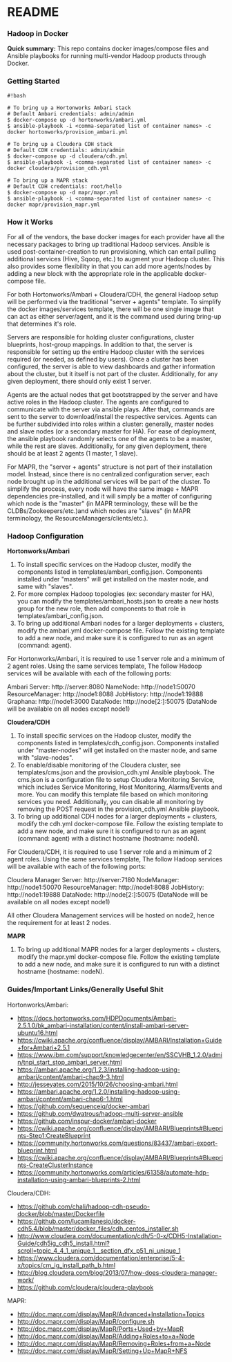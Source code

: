 # README #

### Hadoop in Docker ###

**Quick summary:** This repo contains docker images/compose files and Ansible playbooks for running multi-vendor Hadoop products through Docker.

### Getting Started ###

```
#!bash

# To bring up a Hortonworks Ambari stack
# Default Ambari credentials: admin/admin
$ docker-compose up -d hortonworks/ambari.yml
$ ansible-playbook -i <comma-separated list of container names> -c docker hortonworks/provision_ambari.yml

# To bring up a Cloudera CDH stack
# Default CDH credentials: admin/admin
$ docker-compose up -d cloudera/cdh.yml
$ ansible-playbook -i <comma-separated list of container names> -c docker cloudera/provision_cdh.yml

# To bring up a MAPR stack
# Default CDH credentials: root/hello
$ docker-compose up -d mapr/mapr.yml
$ ansible-playbook -i <comma-separated list of container names> -c docker mapr/provision_mapr.yml
```

### How it Works ###

For all of the vendors, the base docker images for each provider have all the necessary packages to bring up traditional Hadoop services. Ansible is used post-container-creation to run provisioning, which can entail pulling additional services (Hive, Sqoop, etc.) to augment your Hadoop cluster. This also provides some flexibility in that you can add more agents/nodes by adding a new block with the appropriate role in the applicable docker-compose file.

For both Hortonworks/Ambari + Cloudera/CDH, the general Hadoop setup will be performed via the traditional "server + agents" template. To simplify the docker images/services template, there will be one single image that can act as either server/agent, and it is the command used during bring-up that determines it's role.

Servers are responsible for holding cluster configurations, cluster blueprints, host-group mappings. In addition to that, the server is responsible for setting up the entire Hadoop cluster with the services required (or needed, as defined by users). Once a cluster has been configured, the server is able to view dashboards and gather information about the cluster, but it itself is not part of the cluster. Additionally, for any given deployment, there should only exist 1 server.

Agents are the actual nodes that get bootstrapped by the server and have active roles in the Hadoop cluster. The agents are configured to communicate with the server via ansible plays. After that, commands are sent to the server to download/install the respective services. Agents can be further subdivided into roles within a cluster: generally, master nodes and slave nodes (or a secondary master for HA). For ease of deployment, the ansible playbook randomly selects one of the agents to be a master, while the rest are slaves. Additionally, for any given deployment, there should be at least 2 agents (1 master, 1 slave).

For MAPR, the "server + agents" structure is not part of their installation model. Instead, since there is no centralized configuration server, each node brought up in the additional services will be part of the cluster. To simplify the process, every node will have the same image + MAPR dependencies pre-installed, and it will simply be a matter of configuring which node is the "master" (in MAPR terminology, these will be the CLDBs/Zookeepers/etc.)and which nodes are "slaves" (in MAPR terminology, the ResourceManagers/clients/etc.). 

### Hadoop Configuration ###

**Hortonworks/Ambari**
1) To install specific services on the Hadoop cluster, modify the components listed in templates/ambari_config.json. Components installed under "masters" will get installed on the master node, and same with "slaves".
2) For more complex Hadoop topologies (ex: secondary master for HA), you can modify the templates/ambari_hosts.json to create a new hosts group for the new role, then add components to that role in templates/ambari_config.json.
3) To bring up additional Ambari nodes for a larger deployments + clusters, modify the ambari.yml docker-compose file. Follow the existing template to add a new node, and make sure it is configured to run as an agent (command: agent).

For Hortonworks/Ambari, it is required to use 1 server role and a minimum of 2 agent roles. Using the same services template, The follow Hadoop services will be available with each of the following ports:

Ambari Server: http://server:8080
NameNode: http://node1:50070
ResourceManager: http://node1:8088
JobHistory: http://node1:19888
Graphana: http://node1:3000
DataNode: http://node[2:]:50075 (DataNode will be available on all nodes except node1)

**Cloudera/CDH**
1) To install specific services on the Hadoop cluster, modify the components listed in templates/cdh_config.json. Components installed under "master-nodes" will get installed on the master node, and same with "slave-nodes".
2) To enable/disable monitoring of the Cloudera cluster, see templates/cms.json and the provision_cdh.yml Ansible playbook. The cms.json is a configuration file to setup Cloudera Monitoring Service, which includes Service Monitoring, Host Monitoring, Alarms/Events and more. You can modify this template file based on which monitoring services you need. Additionally, you can disable all monitoring by removing the POST request in the provision_cdh.yml Ansible playbook.
3) To bring up additional CDH nodes for a larger deployments + clusters, modify the cdh.yml docker-compose file. Follow the existing template to add a new node, and make sure it is configured to run as an agent (command: agent) with a distinct hostname (hostname: nodeN).

For Cloudera/CDH, it is required to use 1 server role and a minimum of 2 agent roles. Using the same services template, The follow Hadoop services will be available with each of the following ports:

Cloudera Manager Server: http://server:7180
NodeManager: http://node1:50070
ResourceManager: http://node1:8088
JobHistory: http://node1:19888
DataNode: http://node[2:]:50075 (DataNode will be available on all nodes except node1)

All other Cloudera Management services will be hosted on node2, hence the requirement for at least 2 nodes.

**MAPR**
1) To bring up additional MAPR nodes for a larger deployments + clusters, modify the mapr.yml docker-compose file. Follow the existing template to add a new node, and make sure it is configured to run with a distinct hostname (hostname: nodeN).

### Guides/Important Links/Generally Useful Shit ###

Hortonworks/Ambari:
* https://docs.hortonworks.com/HDPDocuments/Ambari-2.5.1.0/bk_ambari-installation/content/install-ambari-server-ubuntu16.html
* https://cwiki.apache.org/confluence/display/AMBARI/Installation+Guide+for+Ambari+2.5.1
* https://www.ibm.com/support/knowledgecenter/en/SSCVHB_1.2.0/admin/tnpi_start_stop_ambari_server.html
* https://ambari.apache.org/1.2.3/installing-hadoop-using-ambari/content/ambari-chap9-3.html
* http://jesseyates.com/2015/10/26/choosing-ambari.html
* https://ambari.apache.org/1.2.0/installing-hadoop-using-ambari/content/ambari-chap6-1.html
* https://github.com/sequenceiq/docker-ambari
* https://github.com/dwatrous/hadoop-multi-server-ansible
* https://github.com/inspur-docker/ambari-docker
* https://cwiki.apache.org/confluence/display/AMBARI/Blueprints#Blueprints-Step1:CreateBlueprint
* https://community.hortonworks.com/questions/83437/ambari-export-blueprint.html
* https://cwiki.apache.org/confluence/display/AMBARI/Blueprints#Blueprints-CreateClusterInstance
* https://community.hortonworks.com/articles/61358/automate-hdp-installation-using-ambari-blueprints-2.html

Cloudera/CDH:
* https://github.com/chali/hadoop-cdh-pseudo-docker/blob/master/Dockerfile
* https://github.com/lucamilanesio/docker-cdh5.4/blob/master/docker_files/cdh_centos_installer.sh
* http://www.cloudera.com/documentation/cdh/5-0-x/CDH5-Installation-Guide/cdh5ig_cdh5_install.html?scroll=topic_4_4_1_unique_1__section_dfx_p51_nj_unique_1
* https://www.cloudera.com/documentation/enterprise/5-4-x/topics/cm_ig_install_path_b.html
* http://blog.cloudera.com/blog/2013/07/how-does-cloudera-manager-work/
* https://github.com/cloudera/cloudera-playbook

MAPR:
* http://doc.mapr.com/display/MapR/Advanced+Installation+Topics
* http://doc.mapr.com/display/MapR/configure.sh
* http://doc.mapr.com/display/MapR/Ports+Used+by+MapR
* http://doc.mapr.com/display/MapR/Adding+Roles+to+a+Node
* http://doc.mapr.com/display/MapR/Removing+Roles+from+a+Node
* http://doc.mapr.com/display/MapR/Setting+Up+MapR+NFS
